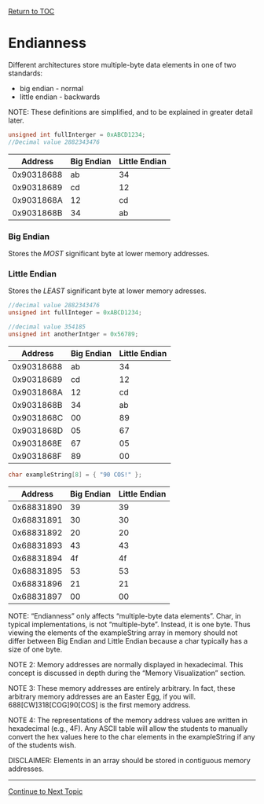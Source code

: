 <a href="https://github.com/CyberTrainingUSAF/05-C-Programming/blob/master/00-Table-of-Contents.md" rel="Return to TOC"> Return to TOC </a>

# Endianness
Different architectures store multiple-byte data elements in one of two standards:
* big endian - normal
* little endian - backwards

NOTE: These definitions are simplified, and to be explained in greater detail later.

```c
unsigned int fullInterger = 0xABCD1234; 
//Decimal value 2882343476
```
|Address|Big Endian|Little Endian|
|---|---|---|
|0x90318688|ab|34|
|0x90318689|cd|12|
|0x9031868A|12|cd|
|0x9031868B|34|ab|

### Big Endian
Stores the *MOST* significant byte at lower memory addresses.

### Little Endian
Stores the *LEAST* significant byte at lower memory adresses.

```c
//decimal value 2882343476
unsigned int fullInteger = 0xABCD1234;  

//decimal value 354185
unsigned int anotherIntger = 0x56789;
```

|Address|Big Endian|Little Endian|
|---|---|---|
|0x90318688|ab|34|
|0x90318689|cd|12|
|0x9031868A|12|cd|
|0x9031868B|34|ab|
|0x9031868C|00|89|
|0x9031868D|05|67|
|0x9031868E|67|05|
|0x9031868F|89|00|

```c
char exampleString[8] = { "90 COS!" };
```
|Address|Big Endian|Little Endian|
|---|---|---|
|0x68831890|39|39|
|0x68831891|30|30|
|0x68831892|20|20|
|0x68831893|43|43|
|0x68831894|4f|4f|
|0x68831895|53|53|
|0x68831896|21|21|
|0x68831897|00|00|


 NOTE: “Endianness” only affects “multiple-byte data elements”.  Char, in typical implementations, is not “multiple-byte”.  Instead, it is one byte.  Thus viewing the elements of the exampleString array in memory should not differ between Big Endian and Little Endian because a char typically has a size of one byte.

NOTE 2: Memory addresses are normally displayed in hexadecimal.  This concept is discussed in depth during the “Memory Visualization” section.

NOTE 3: These memory addresses are entirely arbitrary.  In fact, these arbitrary memory addresses are an Easter Egg, if you will. 688[CW]318[COG]90[COS] is the first memory address.

NOTE 4: The representations of the memory address values are written in hexadecimal (e.g., 4F).  Any ASCII table will allow the students to manually convert the hex values here to the char elements in the exampleString if any of the students wish.

DISCLAIMER: Elements in an array should be stored in contiguous memory addresses.

---

<a href="https://github.com/CyberTrainingUSAF/05-C-Programming/blob/master/11_Pointers_Arrays/04_memory_visualization.md" rel="Continue to Next Topic"> Continue to Next Topic </a>
